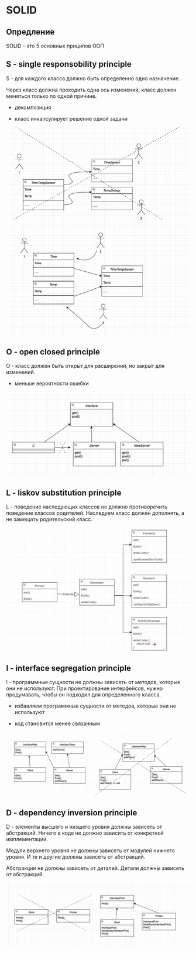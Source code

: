 # SOLID

## Опредление

SOLID - это 5 основных приципов ООП

## S - single responsobility principle

S - для каждого класса должно быть определенно одно назначение.

Через класс должна проходить одна ось изменений, класс должен меняться только по одной причине.

- декомпозиция

- класс инкапсулирует решение одной задачи

![alt text](img/s.png)

## O - open closed principle

O - класс должен быть открыт для расширений, но закрыт для изменений.

- меньше вероятности ошибки

![alt text](img/o.png)

## L - liskov substitution principle

L - поведение наследующих классов не должно противоречить поведение классов родителей. Наследуем класс должен дополнять, а не замещать родительский класс.

![alt text](img/l.png)

## I - interface segregation principle

I - программные сущности не должны зависеть от методов, которые они не используют. При проектирование интерфейсов, нужно продумавать, чтобы он подходил для определенного класса.

- избавляем программные сущности от методов, которые они не используют

- код становится менее связанным

![alt text](img/i.png)

## D - dependency inversion principle

D - элементы высшего и низшего уровня должны зависеть от абстракций. Ничего в коде не должно зависить от конкретной имплементации.

Модули верхнего уровня не должны зависеть от модулей нижнего уровня. И те и другие должны зависеть от абстракций.

Абстракции не должны зависеть от деталей. Детали должны зависеть от абстракций.

![alt text](img/d.png)

